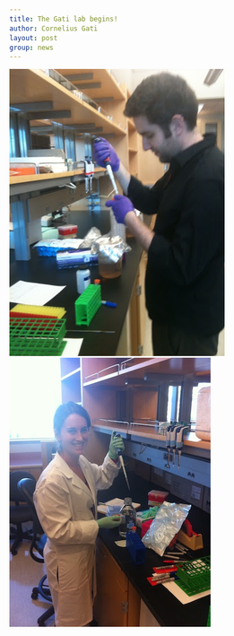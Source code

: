 ```yaml
---
title: The Gati lab begins!
author: Cornelius Gati
layout: post
group: news
---
```

 <img src="/static/img/news/day-1.jpg" alt="JF Day 1" class="img-fluid">

 <img src="/static/img/news/lillian-day-1.jpg" alt="LK Day 1" class="img-fluid">
